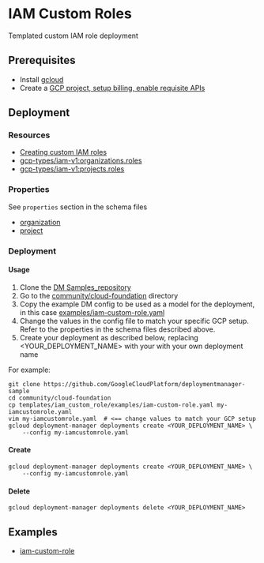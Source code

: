 # IAM Custom Roles

Templated custom IAM role deployment

## Prerequisites

- Install [gcloud](https://cloud.google.com/sdk)
- Create a [GCP project, setup billing, enable requisite APIs](../project/README.md)


## Deployment

### Resources

- [Creating custom IAM roles](https://cloud.google.com/iam/docs/creating-custom-roles)
- [gcp-types/iam-v1:organizations.roles](https://cloud.google.com/iam/reference/rest/v1/organizations.roles/create)
- [gcp-types/iam-v1:projects.roles](https://cloud.google.com/iam/reference/rest/v1/projects.roles/create)


### Properties

See `properties` section in the schema files

-  [organization](organization_custom_role.py.schema)
-  [project](project_custom_role.py.schema)


### Deployment

#### Usage

1. Clone the [DM Samples_repository](https://github.com/GoogleCloudPlatform/deploymentmanager-sample)
2. Go to the [community/cloud-foundation](community/cloud-foundation) directory
3. Copy the example DM config to be used as a model for the deployment, in this case [examples/iam-custom-role.yaml](examples/iam-custom-role.yaml)
4. Change the values in the config file to match your specific GCP setup.
   Refer to the properties in the schema files described above.
5. Create your deployment as described below, replacing <YOUR_DEPLOYMENT_NAME>
   with your with your own deployment name


For example:

```
git clone https://github.com/GoogleCloudPlatform/deploymentmanager-sample
cd community/cloud-foundation
cp templates/iam_custom_role/examples/iam-custom-role.yaml my-iamcustomrole.yaml
vim my-iamcustomrole.yaml  # <== change values to match your GCP setup
gcloud deployment-manager deployments create <YOUR_DEPLOYMENT_NAME> \
    --config my-iamcustomrole.yaml
```

#### Create

```
gcloud deployment-manager deployments create <YOUR_DEPLOYMENT_NAME> \
    --config my-iamcustomrole.yaml
```


#### Delete

```
gcloud deployment-manager deployments delete <YOUR_DEPLOYMENT_NAME>
```


## Examples

- [iam-custom-role](examples/iam-custom-role.yaml)
